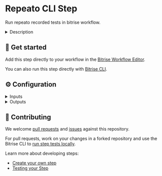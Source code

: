 # Repeato CLI Step

<!-- [![Step changelog](https://shields.io/github/v/release/bitrise-steplib/steps-avd-manager?include_prereleases&label=changelog&color=blueviolet)](https://github.com/repeato-qa/bitrise-repeato-cli-step.git/releases) -->

Run repeato recorded tests in bitrise workflow.

<details>
<summary>Description</summary>

Run repeato tests on a virtual Android or IOS device. Once some basic inputs are set, the Step checks the requirements, downloads the workspace before executing the tests.

### Configuring the Step
1. Add the **Repeato CLI** Step to your Workflow as one of the Steps in your Workflow.
2. Set the **Workspace Repo** to pull a repeato workspace tests. Fow now only git URL option is supported for workspaces setup.
3. Set the **Batch Id**. The batch id to execute the specified Batch tests.

Please make sure [AVD](https://www.bitrise.io/integrations/steps/avd-manager) or IOS emulator is ready and configured properly according to the workspace tests. Your android/ios app build must be installed on the emulator before this step. 
You must configure the AVD/IOS emulator with according to your local emulator on which repeato workspaces tests were recorded.
For iOS Simulator there isn't any step, that starts the simulator, as the `xcodebuild test` command for iOS Testing step boot’s the simulator by default.

### Troubleshooting
The emulator needs some time to boot up. The earlier you place the Step in your Workflow, the more tasks, such as cloning or caching, you can complete in your Workflow before the emulator starts working.
We recommend that you also add **Wait for Android emulator** Step (in case of android) to your Workflow as it acts as a shield preventing the AVD Manager to kick in too early. Make sure you add the **Wait for Android emulator** Step BEFORE the `Repeato CLI Step` so our step can use **AVD Manager**. 

### Demo Pipeline
Here is the our demo pipeline on Bitrise, which we've setup for our Step testing. Below pipline is based on `hello-world-flutter-app`:
 1. [AVD Manager](https://www.bitrise.io/integrations/steps/avd-manager) is our first Step, we've set the Step inputs based on the our `repeato-workspace` (same as of recording emulator).
 2. [Git Clone Repository](https://www.bitrise.io/integrations/steps/git-clone)
 3. [Flutter Install](https://www.bitrise.io/integrations/steps/flutter-installer) as our app is flutter based so we must need to install flutter on Bitrise VM.
 4. [Bitrise Cache pull](https://www.bitrise.io/integrations/steps/cache-pull)
 5. [Bitrise Cache push](https://www.bitrise.io/integrations/steps/cache-push)
 6. [Wait For Androind Emulator](https://www.bitrise.io/integrations/steps/wait-for-android-emulator) as next step needs booted emulator for app install on emulator so we've added this step to make sure next step have booted emulator.
 7. [Script](https://www.bitrise.io/integrations/steps/script) - As our next final Repeato step needs fully ready & configured emulator, we are using commands for building the APK (`flutter build apk --split-per-abi`) and sending to emulator using `adb install` (make sure you send/install the apk compatible to your emulator settings `x86_64 or arm64` etc...). You might have to configure different step for making the build and sending to device (depending upon your APP) - See `Useful links` section below. 
 8. [Repeato Cli Integration Step](https://github.com/repeato-qa/bitrise-repeato-cli-step) Set the required inputs needed for tests execution, check the `configuration section` below. This step will provide you the ENV Varialbe `REPEATO_REPORT` for tests reports which you can use for uploading reports to any 3rd party serivce of your preference. 

### Useful links
- [Getting started with AVD Manager](https://www.bitrise.io/integrations/steps/avd-manager/)
- [Gradle Runner for build](https://www.bitrise.io/integrations/steps/gradle-runner/)
- [Android Build](https://www.bitrise.io/integrations/steps/android-build/)

### Related Steps
- [AVD Manager](https://www.bitrise.io/integrations/steps/avd-manager)
- [Wait for Android emulator](https://www.bitrise.io/integrations/steps/wait-for-android-emulator)

</details>

## 🧩 Get started

Add this step directly to your workflow in the [Bitrise Workflow Editor](https://devcenter.bitrise.io/steps-and-workflows/steps-and-workflows-index/).

You can also run this step directly with [Bitrise CLI](https://github.com/bitrise-io/bitrise).

## ⚙️ Configuration

<details>
<summary>Inputs</summary>

| Key | Description | Flags | Default |
| --- | --- | --- | --- |
| `workspace_repo_url` | Repeato CLI need workspace path for setting up the workspace before executing batch. | required | none |
| `batch_id` | Set batch id for the tests execution. | required | `0` |
</details>

<details>
<summary>Outputs</summary>

| Environment Variable | Description |
| --- | --- |
| `REPEATO_REPORT` | Repeato Batch Report Path |
</details>

## 🙋 Contributing

We welcome [pull requests](https://github.com/repeato-qa/bitrise-repeato-cli-step/pulls) and [issues](https://github.com/repeato-qa/bitrise-repeato-cli-step/issues) against this repository.

For pull requests, work on your changes in a forked repository and use the Bitrise CLI to [run step tests locally](https://devcenter.bitrise.io/bitrise-cli/run-your-first-build/).

Learn more about developing steps:

- [Create your own step](https://devcenter.bitrise.io/contributors/create-your-own-step/)
- [Testing your Step](https://devcenter.bitrise.io/contributors/testing-and-versioning-your-steps/)
